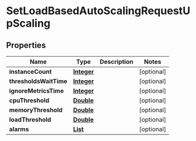 

# SetLoadBasedAutoScalingRequestUpScaling


## Properties

| Name | Type | Description | Notes |
|------------ | ------------- | ------------- | -------------|
|**instanceCount** | [**Integer**](Integer.md) |  |  [optional] |
|**thresholdsWaitTime** | [**Integer**](Integer.md) |  |  [optional] |
|**ignoreMetricsTime** | [**Integer**](Integer.md) |  |  [optional] |
|**cpuThreshold** | [**Double**](Double.md) |  |  [optional] |
|**memoryThreshold** | [**Double**](Double.md) |  |  [optional] |
|**loadThreshold** | [**Double**](Double.md) |  |  [optional] |
|**alarms** | [**List**](List.md) |  |  [optional] |



